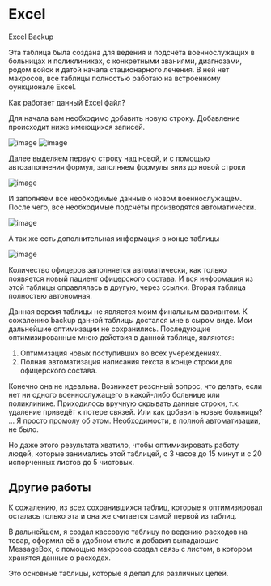 # Excel
Excel Backup

Эта таблица была создана для ведения и подсчёта военнослужащих в больницах и поликлиниках, с конкретными званиями, диагнозами, родом войск и датой начала стационарного лечения. В ней нет макросов, все таблицы полностью работаю на встроенному функционале Excel.

Как работает данный Excel файл?

Для начала вам необходимо добавить новую строку. Добавление происходит ниже имеющихся записей. 

![image](https://user-images.githubusercontent.com/115461016/194864490-5e02d965-0dd3-49e9-b4e4-2dd0f205b985.png)
![image](https://user-images.githubusercontent.com/115461016/194861500-4ce787dc-4b98-4985-85ac-7007b6fdd739.png)

Далее выделяем первую строку над новой, и с помощью автозаполнения формул, заполняем формулы вниз до новой строки 

![image](https://user-images.githubusercontent.com/115461016/194864623-009dc489-2112-46b8-843d-6c86fd9bc262.png)

И заполняем все необходимые данные о новом военнослужащем. После чего, все необходимые подсчёты производятся автоматически.

![image](https://user-images.githubusercontent.com/115461016/194865107-5f3d271d-b2aa-4234-949d-dbba1b546060.png)

А так же есть дополнительная информация в конце таблицы

![image](https://user-images.githubusercontent.com/115461016/194865283-3d67a0a0-cca1-4e32-81ba-e3fa67e23ede.png)

Количество офицеров заполняется автоматически, как только появяется новый пациент офицерского состава.
И вся информация из этой таблицы оправлялась в другую, через ссылки. Вторая таблица полностью автономная.

Данная версия таблицы не является моим финальным вариантом. К сожалению backup данной таблицы достался мне в сыром виде. Мои дальнейшие оптимизации не сохранились.
Последующие оптимизированные мною действия в данной таблице, являются:
1. Оптимизация новых поступивших во всех учереждениях.
2. Полная автоматизация написания текста в конце строки для офицерского состава.

Конечно она не идеальна. Возникает резонный вопрос, что делать, если нет ни одного военнослужащего в какой-либо больнице или поликлинике. Приходилось вручную скрывать данные строки, т.к. удаление приведёт к потере связей. Или как добавить новые больницы? ... Я просто промолу об этом. Необходимости, в полной автоматизации, не было.

Но даже этого результата хватило, чтобы оптимизировать работу людей, которые занимались этой таблицей, с 3 часов до 15 минут и с 20 испорченных листов до 5 чистовых.

## Другие работы

К сожалению, из всех сохранившихся таблиц, которые я оптимизировал осталась только эта и она же считается самой первой из таблиц. 

В дальнейшем, я создал кассовую таблицу по ведению расходов на товар, оформил её в удобном стиле и добавил выпадающие MessageBox, с помощью макросов создал связь с листом, в котором хранятся данные о расходах. 

Это основные таблицы, которые я делал для различных целей.
